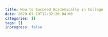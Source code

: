 ```yaml
---
title: How to Succeed Academically in College
date: 2020-07-19T12:32:26-04:00
categories: []
tags: []
inprogress: false
---
```


